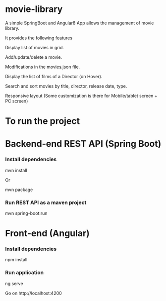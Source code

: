 # movie-library
A simple SpringBoot and Angular8 App allows the management of movie library.

It provides the following features

Display list of movies in grid.

Add/update/delete a movie.

Modifications in the movies.json file.

Display the list of films of a Director (on Hover).

Search and sort movies by title, director, release date, type.

Responsive layout (Some customization is there for Mobile/tablet screen + PC screen)

# To run the project

# Backend-end REST API (Spring Boot)
### Install dependencies

mvn install

Or

mvn package

### Run REST API as a maven project
mvn spring-boot:run

# Front-end (Angular)
### Install dependencies

npm install

### Run application

ng serve

Go on http://localhost:4200
